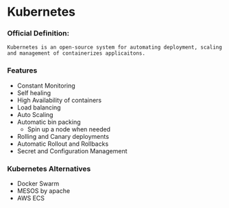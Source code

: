# Kubernetes 

### Official Definition:
    Kubernetes is an open-source system for automating deployment, scaling and management of containerizes applicaitons.

### Features

- Constant Monitoring
- Self healing
- High Availability of containers
- Load balancing
- Auto Scaling
- Automatic bin packing
    - Spin up a node when needed
- Rolling and Canary deployments
- Automatic Rollout and Rollbacks
- Secret and Configuration Management

### Kubernetes Alternatives

- Docker Swarm
- MESOS by apache
- AWS ECS

